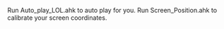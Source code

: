 Run Auto_play_LOL.ahk to auto play for you.
Run Screen_Position.ahk to calibrate your screen coordinates. 
